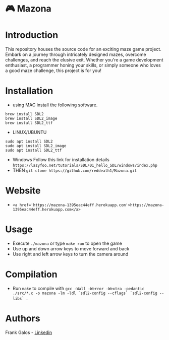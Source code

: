 # 🎮 Mazona
# Introduction
This repository houses the source code for an exciting maze game project. Embark on a journey through intricately designed mazes, overcome challenges, and reach the elusive exit. Whether you're a game development enthusiast, a programmer honing your skills, or simply someone who loves a good maze challenge, this project is for you!
# Installation

* using MAC install the following software.
```
brew install SDL2
brew install SDL2_image
brew install SDL2_ttf
```
* LINUX/UBUNTU
```
sudo apt install SDL2
sudo apt install SDL2_image
sudo apt install SDL2_ttf
```

* Windows
 Follow this link for installation details ```https://lazyfoo.net/tutorials/SDL/01_hello_SDL/windows/index.php```
* THEN
 ```git clone https://github.com/reddeath1/Mazona.git```

# Website
* ```<a href='https://mazona-1395eac44eff.herokuapp.com'>https://mazona-1395eac44eff.herokuapp.com</a>```
  
# Usage
* Execute ```./mazona``` or type ```make run``` to open the game
* Use up and down arrow keys to move forward and back
* Use right and left arrow keys to turn the camera around
# Compilation
* Run ```make``` to compile with ```gcc -Wall -Werror -Wextra -pedantic ./src/*.c -o mazona -lm -ldl `sdl2-config --cflags` `sdl2-config --libs` ```.
# Authors
Frank Galos - [Linkedin](https://www.linkedin.com/in/frankgalos)    
